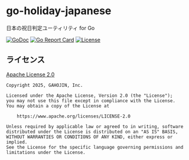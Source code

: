 # go-holiday-japanese

日本の祝日判定ユーティリティ for Go

[![GoDoc](https://godoc.org/github.com/gahojin/go-holiday-japanese?status.svg)](https://godoc.org/github.com/gahojin/go-holiday-japanese)
[![Go Report Card](https://goreportcard.com/badge/github.com/gahojin/go-holiday-japanese)](https://goreportcard.com/report/github.com/gahojin/go-holiday-japanese)
[![License](https://img.shields.io/github/license/gahojin/go-holiday-japanese)](LICENSE)

## ライセンス

[Apache License 2.0](https://www.apache.org/licenses/LICENSE-2.0)

```
Copyright 2025, GAHOJIN, Inc.

Licensed under the Apache License, Version 2.0 (the "License");
you may not use this file except in compliance with the License.
You may obtain a copy of the License at

    https://www.apache.org/licenses/LICENSE-2.0

Unless required by applicable law or agreed to in writing, software
distributed under the License is distributed on an "AS IS" BASIS,
WITHOUT WARRANTIES OR CONDITIONS OF ANY KIND, either express or implied.
See the License for the specific language governing permissions and
limitations under the License.
```
